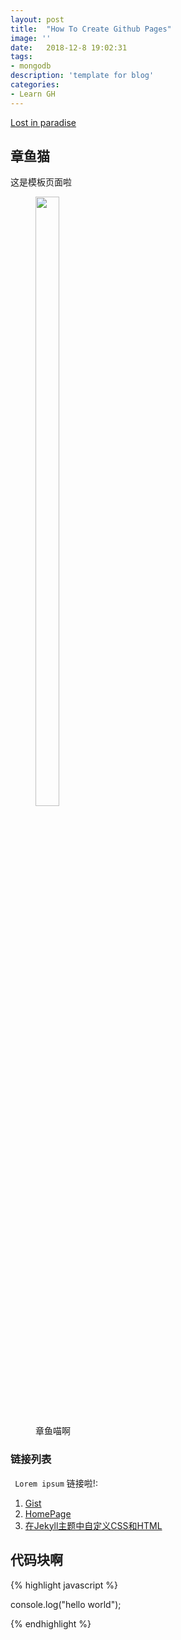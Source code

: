```yaml
---
layout: post
title:  "How To Create Github Pages"
image: ''
date:   2018-12-8 19:02:31
tags:
- mongodb
description: 'template for blog'
categories:
- Learn GH 
---
```


<p class="music-read">
	<a href="spotify:track:0npodwOWWkfh83yfGK5ZOW">Lost in paradise</a>
</p>


## 章鱼猫
这是模板页面啦
<br>
<figure class="foto-legenda">
	<img width='30%' height='50%' src="https://octodex.github.com/images/codercat.jpg" alt="">
	<figcaption> <p>章鱼喵啊</p>
	</figcaption>
</figure>

### 链接列表

` Lorem ipsum` 链接啦!:

1. <a href="https://gist.github.com/SailHe/498aa5fbccb261a3e074a76296fb41d8" target="_blank">Gist</a>
2. <a href="https://github/sailhe" target="_blank">HomePage</a>
3. <a href="https://help.github.com/articles/customizing-css-and-html-in-your-jekyll-theme/" target="_blank">在Jekyll主题中自定义CSS和HTML</a>

## 代码块啊

{% highlight javascript %}

console.log("hello world");

{% endhighlight %}
